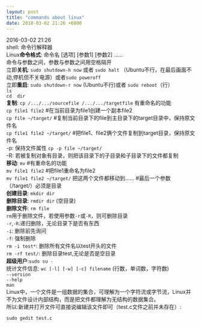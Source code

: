 ```yaml
---
layout: post
title: "commands about linux"
date: 2018-03-02 21:26 +0800
---
```

2016-03-02 21:26  
shell: 命令行解释器  
Linux**命令格式**: 命令名 [选项] [参数1] [参数2] ……   
命令与参数之间，参数与参数之间用空格隔开  
立即**关机**:  `sudo shutdown-h now` 或者 `sudo halt` （Ubuntu不行，在最后画面不动,停机但不关电源）或者`sudo poweroff`  
立即**重启**:  `sudo shutdown-r now` (Ubuntu不行)或者 `sudo reboot`（行）  
`ls`  
`cd  dir`  
**复制**: `cp /.../.../sourcefile /.../.../targetfile` 有重命名的功能  
`cp file1 file2` #在当前目录为file1创建一个副本file2  
`cp file ~/target/` #复制当前目录下的file到主目录下的target目录中，保持原文件名  
`cp file1 file2 ~/target/` #把file1、file2俩个文件复制到target目录，保持原文件名  
-p: 保持文件属性 `cp -p file ~/target/`  
-R: 若被复制对象有目录，则把该目录下的子目录和子目录下的文件都复制  
**移动**: `mv` #有重命名的功能  
`mv file1 file2` #把file1重命名为file2  
`mv file1 file2 ~/target/` 把这两个文件都移动到…… #最后一个参数（/target/）必须是目录  
**创建目录**: `mkdir dir`  
**删除目录**: `rmdir dir`  (空目录)  
**删除文件**: `rm file`  
`rm`用于删除文件，若使用参数`-r`或`-R`，则可删除目录  
`-r`,`-R`:递归删除，无论目录下是否有东西  
`-i`: 删除前先询问  
`-f`: 强制删除  
`rm -i test*`: 删除所有文件名以test开头的文件  
`rm -rf test/`: 删除目录test,无论是否是空目录  
**超级用户**:`sudo su -`  
统计文件信息: `wc [-l] [-w] [-c] filename` (行数，单词数，字符数)  
`--version`  
`--help`  
`man`  
Linux中，一个文件是一组数据的集合，可理解为一个字符流或字节流，Linux并不为文件设计内部结构，而是把文件都理解为无结构的数据集合。  
所以:新建并打开文件可直接说编辑该文件即可（test.c文件之前并未存在）:

    sudo gedit test.c


